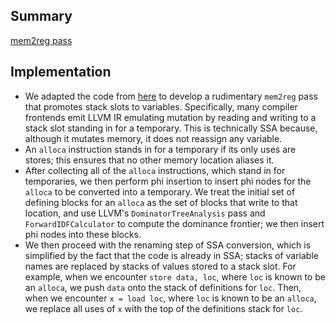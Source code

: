 ## Summary

[mem2reg pass](https://github.com/rcplane/llvm-pass-skeleton/blob/master/skeleton/Skeleton.cpp)

## Implementation

- We adapted the code from [here](https://www.zzzconsulting.se/2018/07/16/llvm-exercise.html#experiment) to develop a rudimentary `mem2reg` pass that promotes stack slots to variables. Specifically, many compiler frontends emit LLVM IR emulating mutation by reading and writing to a stack
  slot standing in for a temporary. This is technically SSA because, although it mutates memory, it does not reassign any variable.
- An `alloca` instruction stands in for a temporary if its only uses are stores; this ensures that no other memory location aliases it.
- After collecting all of the `alloca` instructions, which stand in for temporaries, we then perform phi insertion to insert phi nodes for the
  `alloca` to be converted into a temporary. We treat the initial set of defining blocks for an `alloca` as the set of blocks that write to that location, and use LLVM's `DominatorTreeAnalysis` pass and `ForwardIDFCalculator` to compute the dominance frontier; we then insert phi nodes into these blocks.
- We then proceed with the renaming step of SSA conversion, which is simplified by the fact that the code is already in SSA; stacks of variable names are replaced by stacks of values stored to a stack slot. For example, when we encounter `store data, loc`, where `loc` is known to be an `alloca`, we push `data` onto the stack of definitions for `loc`. Then, when we encounter `x = load loc`, where `loc` is known to be an `alloca`, we replace all uses of `x` with the top of the definitions stack for `loc`.
